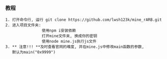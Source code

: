 ### 教程

    1. 打开命令行, 运行 git clone https://github.com/lwsh123k/mine_rARB.git
    2. 进入项目文件夹:
                    使用npm i安装依赖
                    打开mine文件夹, 换成你的密钥
                    使用node mine.js执行js文件
    3. ** 注意!!! **及时查看官网的难度, 并在mine.js中修改main函数的参数,
       默认为main("0x9999")
